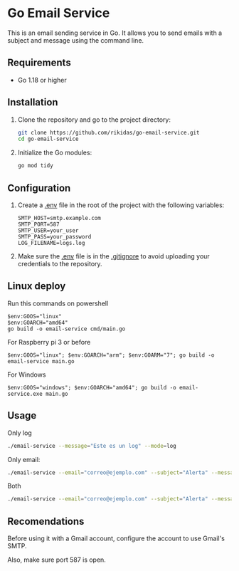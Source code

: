 # Go Email Service

This is an email sending service in Go. It allows you to send emails with a subject and message using the command line.

## Requirements

- Go 1.18 or higher

## Installation

1. Clone the repository and go to the project directory:

    ```sh
    git clone https://github.com/rikidas/go-email-service.git
    cd go-email-service
    ```

2. Initialize the Go modules:

    ```sh
    go mod tidy
    ```

## Configuration

1. Create a [.env](http://_vscodecontentref_/1) file in the root of the project with the following variables:

    ```env
    SMTP_HOST=smtp.example.com
    SMTP_PORT=587
    SMTP_USER=your_user
    SMTP_PASS=your_password
    LOG_FILENAME=logs.log
    ```

2. Make sure the [.env](http://_vscodecontentref_/2) file is in the [.gitignore](http://_vscodecontentref_/3) to avoid uploading your credentials to the repository.

## Linux deploy

Run this commands on powershell

```
$env:GOOS="linux"
$env:GOARCH="amd64"
go build -o email-service cmd/main.go
```

For Raspberry pi 3 or before

```
$env:GOOS="linux"; $env:GOARCH="arm"; $env:GOARM="7"; go build -o email-service main.go

```

For Windows

```
$env:GOOS="windows"; $env:GOARCH="amd64"; go build -o email-service.exe main.go

```


## Usage

Only log
```sh
./email-service --message="Este es un log" --mode=log
```
Only email:

```sh
./email-service --email="correo@ejemplo.com" --subject="Alerta" --message="Mensaje importante" --mode=mail --ruta_env="path_to .env" --log_filename="path to save log"
```
Both

```sh
./email-service --email="correo@ejemplo.com" --subject="Alerta" --message="Mensaje importante" --mode=both --ruta_env="path_to .env" --log_filename="path to save log"

```


## Recomendations
Before using it with a Gmail account, configure the account to use Gmail's SMTP.

Also, make sure port 587 is open.